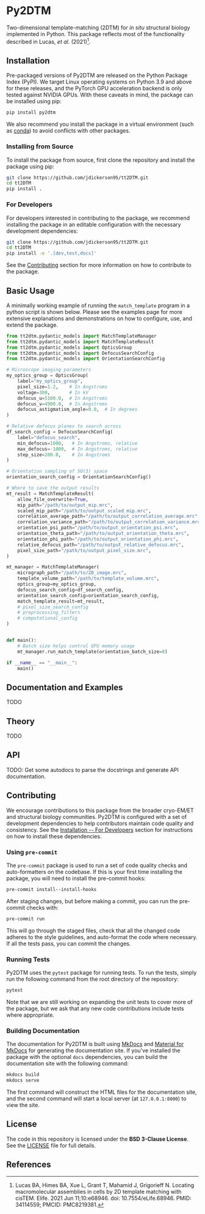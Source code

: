 # Py2DTM

Two-dimensional template-matching (2DTM) for *in situ* structural biology implemented in Python.
This package reflects most of the functionality described in Lucas, *et al.* (2021)[^1].

## Installation

Pre-packaged versions of Py2DTM are released on the Python Package Index (PyPI).
We target Linux operating systems on Python 3.9 and above for these releases, and the PyTorch GPU acceleration backend is only tested against NVIDIA GPUs.
With these caveats in mind, the package can be installed using pip:

```bash
pip install py2dtm
```

We also recommend you install the package in a virtual environment (such as [conda](https://docs.conda.io/en/latest/)) to avoid conflicts with other packages.

### Installing from Source

To install the package from source, first clone the repository and install the package using pip:

```bash
git clone https://github.com/jdickerson95/tt2DTM.git
cd tt2DTM
pip install .
```

### For Developers

For developers interested in contributing to the package, we recommend installing the package in an editable configuration with the necessary development dependencies:

```bash
git clone https://github.com/jdickerson95/tt2DTM.git
cd tt2DTM
pip install -e '.[dev,test,docs]'
```

See the [Contributing](#contributing) section for more information on how to contribute to the package.

## Basic Usage

A minimally working example of running the `match_template` program in a python script is shown below.
Please see the examples page for more extensive explanations and demonstrations on how to configure, use, and extend the package.

```python
from tt2dtm.pydantic_models import MatchTemplateManager
from tt2dtm.pydantic_models import MatchTemplateResult
from tt2dtm.pydantic_models import OpticsGroup
from tt2dtm.pydantic_models import DefocusSearchConfig
from tt2dtm.pydantic_models import OrientationSearchConfig

# Microscope imaging parameters
my_optics_group = OpticsGroup(
    label="my_optics_group",
    pixel_size=1.2,    # In Angstroms
    voltage=300,       # In kV
    defocus_u=5100.0,  # In Angstroms
    defocus_v=4900.0,  # In Angstroms
    defocus_astigmatism_angle=0.0,  # In degrees
)

# Relative defocus planes to search across
df_search_config = DefocusSearchConfig(
    label="defocus_search",
    min_defocus=1000,   # In Angstroms, relative
    max_defocus=-1000,  # In Angstroms, relative
    step_size=200.0,    # In Angstroms
)

# Orientation sampling of SO(3) space
orientation_search_config = OrientationSearchConfig()

# Where to save the output results
mt_result = MatchTemplateResult(
    allow_file_overwrite=True,
    mip_path="/path/to/output_mip.mrc",
    scaled_mip_path="/path/to/output_scaled_mip.mrc",
    correlation_average_path="/path/to/output_correlation_average.mrc",
    correlation_variance_path="/path/to/output_correlation_variance.mrc",
    orientation_psi_path="/path/to/output_orientation_psi.mrc",
    orientation_theta_path="/path/to/output_orientation_theta.mrc",
    orientation_phi_path="/path/to/output_orientation_phi.mrc",
    relative_defocus_path="/path/to/output_relative_defocus.mrc",
    pixel_size_path="/path/to/output_pixel_size.mrc",
)

mt_manager = MatchTemplateManager(
    micrograph_path="/path/to/2D_image.mrc",
    template_volume_path="/path/to/template_volume.mrc",
    optics_group=my_optics_group,
    defocus_search_config=df_search_config,
    orientation_search_config=orientation_search_config,
    match_template_result=mt_result,
    # pixel_size_search_config
    # preprocessing_filters
    # computational_config
)


def main():
    # Batch size helps control GPU memory usage
    mt_manager.run_match_template(orientation_batch_size=8)

if __name__ == "__main__":
    main()
```

## Documentation and Examples

TODO

## Theory

TODO

## API

TODO: Get some autodocs to parse the docstrings and generate API documentation.

## Contributing
We encourage contributions to this package from the broader cryo-EM/ET and structural biology communities.
Py2DTM is configured with a set of development dependencies to help contributors maintain code quality and consistency.
See the [Installation -- For Developers](#for-developers) section for instructions on how to install these dependencies.

### Using `pre-commit`
The `pre-commit` package is used to run a set of code quality checks and auto-formatters on the codebase.
If this is your first time installing the package, you will need to install the pre-commit hooks:

```bash
pre-commit install--install-hooks
```

After staging changes, but before making a commit, you can run the pre-commit checks with:

```bash
pre-commit run
```

This will go through the staged files, check that all the changed code adheres to the style guidelines, and auto-format the code where necessary.
If all the tests pass, you can commit the changes.

### Running Tests
Py2DTM uses the `pytest` package for running tests.
To run the tests, simply run the following command from the root directory of the repository:

```bash
pytest
```

Note that we are still working on expanding the unit tests to cover more of the package, but we ask that any new code contributions include tests where appropriate.

### Building Documentation
The documentation for Py2DTM is built using [MkDocs](https://www.mkdocs.org) and [Material for MkDocs](https://squidfunk.github.io/mkdocs-material/) for generating the documentation site.
If you've installed the package with the optional `docs` dependencies, you can build the documentation site with the following command:

```bash
mkdocs build
mkdocs serve
```

The first command will construct the HTML files for the documentation site, and the second command will start a local server (at `127.0.0.1:8000`) to view the site.

## License

The code in this repository is licensed under the **BSD 3-Clause License**. See the [LICENSE](LICENSE) file for full details.

## References

[^1]: Lucas BA, Himes BA, Xue L, Grant T, Mahamid J, Grigorieff N. Locating macromolecular assemblies in cells by 2D template matching with cisTEM. Elife. 2021 Jun 11;10:e68946. doi: 10.7554/eLife.68946. PMID: 34114559; PMCID: PMC8219381.